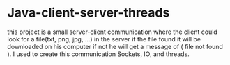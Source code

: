 # Java-client-server-threads

this project is a small server-client communication where the client could look for a file(txt, png, jpg, ...) in the server if the file found it will be downloaded
on his computer if not he will get a message of ( file not found ).
I used to create this communication Sockets, IO, and threads.

